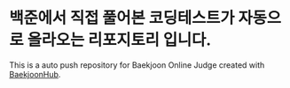 # 백준에서 직접 풀어본 코딩테스트가 자동으로 올라오는 리포지토리 입니다.
This is a auto push repository for Baekjoon Online Judge created with [BaekjoonHub](https://github.com/BaekjoonHub/BaekjoonHub).

